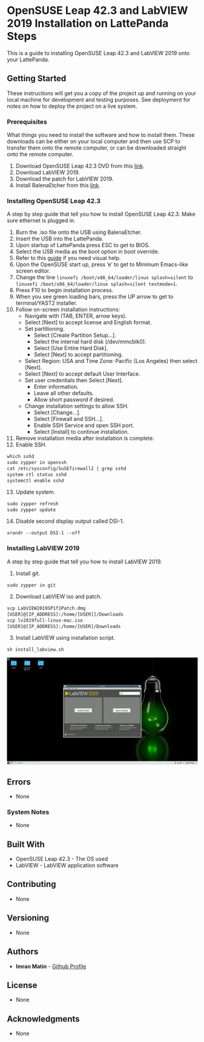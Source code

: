 # OpenSUSE Leap 42.3 and LabVIEW 2019 Installation on LattePanda Steps

This is a guide to installing OpenSUSE Leap 42.3 and LabVIEW 2019 onto your LattePanda.

## Getting Started

These instructions will get you a copy of the project up and running on your local machine for development and testing purposes. See deployment for notes on how to deploy the project on a live system.

### Prerequisites

What things you need to install the software and how to install them. These downloads can be either on your local computer
and then use SCP to transfer them onto the remote computer, or can be downloaded straight onto the remote computer.

1. Download OpenSUSE Leap 42.3 DVD from this [link](http://download.opensuse.org/ports/ppc/distribution/leap/42.3/iso/).
2. Download LabVIEW 2019.
3. Download the patch for LabVIEW 2019.
4. Install BalenaEtcher from this [link](https://www.balena.io/etcher/).

### Installing OpenSUSE Leap 42.3

A step by step guide that tell you how to install OpenSUSE Leap 42.3. Make sure ethernet is plugged in.

1. Burn the .iso file onto the USB using BalenaEtcher.
2. Insert the USB into the LattePanda.
3. Upon startup of LattePanda press ESC to get to BIOS.
4. Select the USB media as the boot option in boot override.
5. Refer to this [guide](https://cloudyday.tech.blog/2018/08/19/lattepanda/) if you need visual help.
6. Upon the OpenSUSE start up, press ‘e’ to get to Minimum Emacs-like screen editor.
7. Change the line `linuxefi /boot/x86_64/loader/linux splash=silent` to `linuxefi /boot/x86_64/loader/linux splash=silent textmode=1`.
8. Press F10 to begin installation process.
9. When you see green loading bars, press the UP arrow to get to terminal/YAST2 installer.
10. Follow on-screen installation instructions:
    - Navigate with (TAB, ENTER, arrow keys).
    - Select [Next] to accept license and English format.
    - Set partitioning.
        - Select [Create Partition Setup...].
        - Select the internal hard disk (/dev/mmcblk0).
        - Select [Use Entire Hard Disk].
        - Select [Next] to accept partitioning.
    - Select Region: USA and Time Zone: Pacific (Los Angeles) then select [Next].
    - Select [Next] to accept default User Interface.
    - Set user credentials then Select [Next].
        - Enter information.
        - Leave all other defaults.
        - Allow short password if desired.
    - Change installation settings to allow SSH.
        - Select [Change...].
        - Select [Firewall and SSH...].
        - Enable SSH Service and open SSH port.
        - Select [Install] to continue installation.
11. Remove installation media after installation is complete.
12. Enable SSH.
```
which sshd
sudo zypper in openssh
cat /etc/sysconfig/SuSEfirewall2 | grep sshd
system ctl status sshd
systemctl enable sshd
```
13. Update system.
```
sudo zypper refresh
sudo zypper update
```
14. Disable second display output called DSI-1.
```
xrandr --output DSI-1 --off
```


### Installing LabVIEW 2019

A step by step guide that tell you how to install LabVIEW 2019.

1. Install git.
```
sudo zypper in git
```
2. Download LabVIEW iso and patch.
```
scp LabVIEW2019SP1f1Patch.dmg [USER]@[IP_ADDRESS]:/home/[USER]]/Downloads
scp lv2019full-linux-mac.iso [USER]@[IP_ADDRESS]:/home/[USER]/Downloads
```
3. Install LabVIEW using installation script.
```
sh install_labview.sh
```


![LabVIEW on OpenSUSE](images/example_labview.png)

## Errors

* None

### System Notes

* None

## Built With

* OpenSUSE Leap 42.3 - The OS used
* LabVIEW - LabVIEW application software

## Contributing

* None

## Versioning

* None

## Authors

* **Imran Matin** - [Github Profile](https://github.com/imranmatin23)

## License

* None

## Acknowledgments

* None


